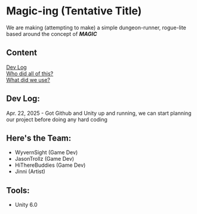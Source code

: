# Magic-ing (Tentative Title)

We are making (attempting to make) a simple dungeon-runner, rogue-lite based around the concept of ___MAGIC___

## Content
[Dev Log](#dev-log) \
[Who did all of this?](#heres-the-team) \
[What did we use?](#tools)

## Dev Log:
Apr. 22, 2025 - Got Github and Unity up and running, we can start planning our project before doing any hard coding

## Here's the Team:
* WyvernSight (Game Dev)
* JasonTrollz (Game Dev)
* HiThereBuddies (Game Dev)
* Jinni (Artist)

## Tools:
* Unity 6.0
